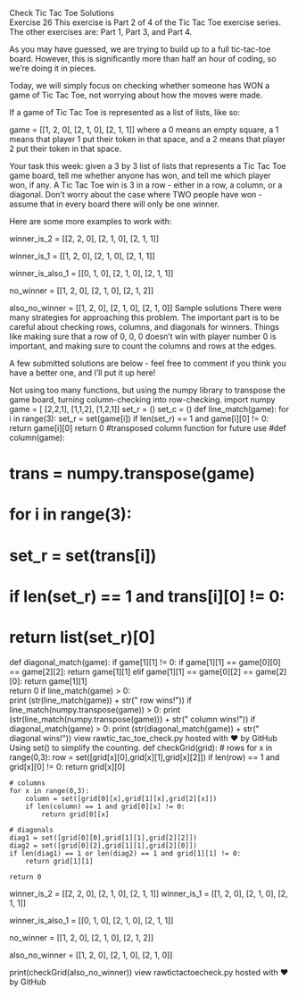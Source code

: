 Check Tic Tac Toe Solutions  
Exercise 26
This exercise is Part 2 of 4 of the Tic Tac Toe exercise series. The other exercises are: Part 1, Part 3, and Part 4.

As you may have guessed, we are trying to build up to a full tic-tac-toe board. However, this is significantly more than half an hour of coding, so we’re doing it in pieces.

Today, we will simply focus on checking whether someone has WON a game of Tic Tac Toe, not worrying about how the moves were made.

If a game of Tic Tac Toe is represented as a list of lists, like so:

game = [[1, 2, 0],
	[2, 1, 0],
	[2, 1, 1]]
where a 0 means an empty square, a 1 means that player 1 put their token in that space, and a 2 means that player 2 put their token in that space.

Your task this week: given a 3 by 3 list of lists that represents a Tic Tac Toe game board, tell me whether anyone has won, and tell me which player won, if any. A Tic Tac Toe win is 3 in a row - either in a row, a column, or a diagonal. Don’t worry about the case where TWO people have won - assume that in every board there will only be one winner.

Here are some more examples to work with:

winner_is_2 = [[2, 2, 0],
	[2, 1, 0],
	[2, 1, 1]]

winner_is_1 = [[1, 2, 0],
	[2, 1, 0],
	[2, 1, 1]]

winner_is_also_1 = [[0, 1, 0],
	[2, 1, 0],
	[2, 1, 1]]

no_winner = [[1, 2, 0],
	[2, 1, 0],
	[2, 1, 2]]

also_no_winner = [[1, 2, 0],
	[2, 1, 0],
	[2, 1, 0]]
Sample solutions
There were many strategies for approaching this problem. The important part is to be careful about checking rows, columns, and diagonals for winners. Things like making sure that a row of 0, 0, 0 doesn’t win with player number 0 is important, and making sure to count the columns and rows at the edges.

A few submitted solutions are below - feel free to comment if you think you have a better one, and I’ll put it up here!

Not using too many functions, but using the numpy library to transpose the game board, turning column-checking into row-checking.
import numpy
game = [
[2,2,1],
[1,1,2],
[1,2,1]]
set_r = ()
set_c = ()
def line_match(game):
	for i in range(3):
		set_r = set(game[i])
		if len(set_r) == 1 and game[i][0] != 0:
			return game[i][0]
	return 0
#transposed column function for future use
#def column(game):
#	trans = numpy.transpose(game)
#	for i in range(3):
#		set_r = set(trans[i])
#		if len(set_r) == 1 and trans[i][0] != 0:
#			return list(set_r)[0]

def diagonal_match(game):
	if game[1][1] != 0:
		if game[1][1] == game[0][0] == game[2][2]: 
			return game[1][1]
		elif game[1][1] == game[0][2] == game[2][0]:
			return game[1][1]			
	return 0
if line_match(game) > 0:			
	print (str(line_match(game)) + str(" row wins!"))
if line_match(numpy.transpose(game)) > 0:
	print (str(line_match(numpy.transpose(game))) + str(" column wins!"))
if diagonal_match(game) > 0:
	print (str(diagonal_match(game)) + str(" diagonal wins!"))
view rawtic_tac_toe_check.py hosted with ❤ by GitHub
Using set() to simplify the counting.
def checkGrid(grid):
	# rows
	for x in range(0,3):
		row = set([grid[x][0],grid[x][1],grid[x][2]])
		if len(row) == 1 and grid[x][0] != 0:
			return grid[x][0]

	# columns
	for x in range(0,3):
		column = set([grid[0][x],grid[1][x],grid[2][x]])
		if len(column) == 1 and grid[0][x] != 0:
			return grid[0][x]

	# diagonals
	diag1 = set([grid[0][0],grid[1][1],grid[2][2]])
	diag2 = set([grid[0][2],grid[1][1],grid[2][0]])
	if len(diag1) == 1 or len(diag2) == 1 and grid[1][1] != 0:
		return grid[1][1]

	return 0

winner_is_2 = [[2, 2, 0],
	[2, 1, 0],
	[2, 1, 1]]
winner_is_1 = [[1, 2, 0],
	[2, 1, 0],
	[2, 1, 1]]

winner_is_also_1 = [[0, 1, 0],
	[2, 1, 0],
	[2, 1, 1]]

no_winner = [[1, 2, 0],
	[2, 1, 0],
	[2, 1, 2]]

also_no_winner = [[1, 2, 0],
	[2, 1, 0],
	[2, 1, 0]]

print(checkGrid(also_no_winner))
view rawtictactoecheck.py hosted with ❤ by GitHub